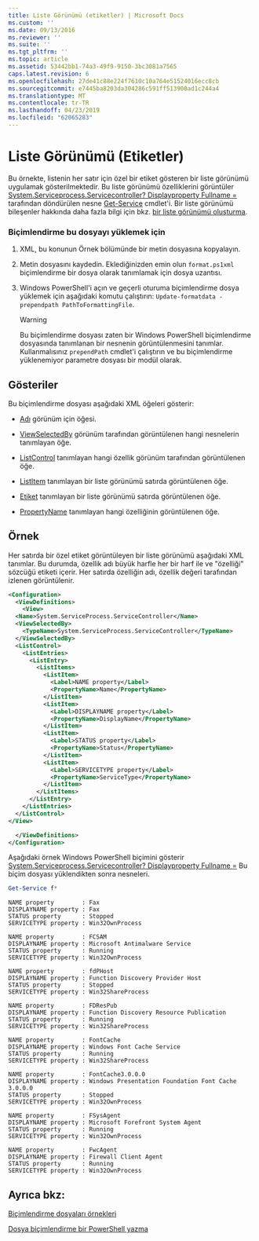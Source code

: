 ```yaml
---
title: Liste Görünümü (etiketler) | Microsoft Docs
ms.custom: ''
ms.date: 09/13/2016
ms.reviewer: ''
ms.suite: ''
ms.tgt_pltfrm: ''
ms.topic: article
ms.assetid: 53442bb1-74a3-49f9-9150-3bc3081a7565
caps.latest.revision: 6
ms.openlocfilehash: 27de41c88e224f7610c10a764e51524016ecc8cb
ms.sourcegitcommit: e7445ba8203da304286c591ff513900ad1c244a4
ms.translationtype: MT
ms.contentlocale: tr-TR
ms.lasthandoff: 04/23/2019
ms.locfileid: "62065283"
---
```

# <a name="list-view-labels"></a>Liste Görünümü (Etiketler)

Bu örnekte, listenin her satır için özel bir etiket gösteren bir liste görünümü uygulamak gösterilmektedir. Bu liste görünümü özelliklerini görüntüler [System.Serviceprocess.Servicecontroller? Displayproperty Fullname =](/dotnet/api/System.ServiceProcess.ServiceController) tarafından döndürülen nesne [Get-Service](/powershell/module/Microsoft.PowerShell.Management/Get-Service) cmdlet'i. Bir liste görünümü bileşenler hakkında daha fazla bilgi için bkz. [bir liste görünümü oluşturma](./creating-a-list-view.md).

### <a name="to-load-this-formatting-file"></a>Biçimlendirme bu dosyayı yüklemek için

1. XML, bu konunun Örnek bölümünde bir metin dosyasına kopyalayın.

2. Metin dosyasını kaydedin. Eklediğinizden emin olun `format.ps1xml` biçimlendirme bir dosya olarak tanımlamak için dosya uzantısı.

3. Windows PowerShell'i açın ve geçerli oturuma biçimlendirme dosya yüklemek için aşağıdaki komutu çalıştırın: `Update-formatdata -prependpath PathToFormattingFile`.

   > [!WARNING]
   > Bu biçimlendirme dosyası zaten bir Windows PowerShell biçimlendirme dosyasında tanımlanan bir nesnenin görüntülenmesini tanımlar. Kullanmalısınız `prependPath` cmdlet'i çalıştırın ve bu biçimlendirme yüklenemiyor parametre dosyası bir modül olarak.

## <a name="demonstrates"></a>Gösteriler

Bu biçimlendirme dosyası aşağıdaki XML öğeleri gösterir:

- [Adı](./name-element-for-view-format.md) görünüm için öğesi.

- [ViewSelectedBy](./viewselectedby-element-format.md) görünüm tarafından görüntülenen hangi nesnelerin tanımlayan öğe.

- [ListControl](./listcontrol-element-format.md) tanımlayan hangi özellik görünüm tarafından görüntülenen öğe.

- [ListItem](./listitem-element-for-listitems-for-listcontrol-format.md) tanımlayan bir liste görünümü satırda görüntülenen öğe.

- [Etiket](./label-element-for-listitem-for-listcontrol-format.md) tanımlayan bir liste görünümü satırda görüntülenen öğe.

- [PropertyName](./propertyname-element-for-listitem-for-listcontrol-format.md) tanımlayan hangi özelliğinin görüntülenen öğe.

## <a name="example"></a>Örnek

Her satırda bir özel etiket görüntüleyen bir liste görünümü aşağıdaki XML tanımlar. Bu durumda, özellik adı büyük harfle her bir harf ile ve "özelliği" sözcüğü etiketi içerir. Her satırda özelliğin adı, özellik değeri tarafından izlenen görüntülenir.

```xml
<Configuration>
  <ViewDefinitions>
    <View>
  <Name>System.ServiceProcess.ServiceController</Name>
  <ViewSelectedBy>
    <TypeName>System.ServiceProcess.ServiceController</TypeName>
  </ViewSelectedBy>
  <ListControl>
    <ListEntries>
      <ListEntry>
        <ListItems>
          <ListItem>
            <Label>NAME property</Label>
            <PropertyName>Name</PropertyName>
          </ListItem>
          <ListItem>
            <Label>DISPLAYNAME property</Label>
            <PropertyName>DisplayName</PropertyName>
          </ListItem>
          <ListItem>
            <Label>STATUS property</Label>
            <PropertyName>Status</PropertyName>
          </ListItem>
          <ListItem>
            <Label>SERVICETYPE property</Label>
            <PropertyName>ServiceType</PropertyName>
          </ListItem>
        </ListItems>
      </ListEntry>
    </ListEntries>
  </ListControl>
</View>

  </ViewDefinitions>
</Configuration>
```

Aşağıdaki örnek Windows PowerShell biçimini gösterir [System.Serviceprocess.Servicecontroller? Displayproperty Fullname =](/dotnet/api/System.ServiceProcess.ServiceController) Bu biçim dosyası yüklendikten sonra nesneleri.

```powershell
Get-Service f*
```

```output
NAME property        : Fax
DISPLAYNAME property : Fax
STATUS property      : Stopped
SERVICETYPE property : Win32OwnProcess

NAME property        : FCSAM
DISPLAYNAME property : Microsoft Antimalware Service
STATUS property      : Running
SERVICETYPE property : Win32OwnProcess

NAME property        : fdPHost
DISPLAYNAME property : Function Discovery Provider Host
STATUS property      : Stopped
SERVICETYPE property : Win32ShareProcess

NAME property        : FDResPub
DISPLAYNAME property : Function Discovery Resource Publication
STATUS property      : Running
SERVICETYPE property : Win32ShareProcess

NAME property        : FontCache
DISPLAYNAME property : Windows Font Cache Service
STATUS property      : Running
SERVICETYPE property : Win32ShareProcess

NAME property        : FontCache3.0.0.0
DISPLAYNAME property : Windows Presentation Foundation Font Cache 3.0.0.0
STATUS property      : Stopped
SERVICETYPE property : Win32OwnProcess

NAME property        : FSysAgent
DISPLAYNAME property : Microsoft Forefront System Agent
STATUS property      : Running
SERVICETYPE property : Win32OwnProcess

NAME property        : FwcAgent
DISPLAYNAME property : Firewall Client Agent
STATUS property      : Running
SERVICETYPE property : Win32OwnProcess
```

## <a name="see-also"></a>Ayrıca bkz:

[Biçimlendirme dosyaları örnekleri](./examples-of-formatting-files.md)

[Dosya biçimlendirme bir PowerShell yazma](./writing-a-powershell-formatting-file.md)
